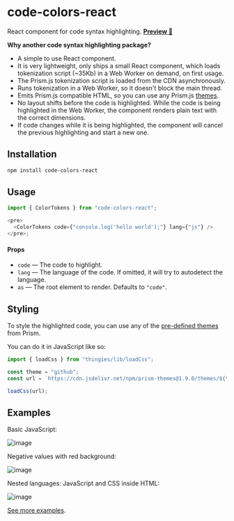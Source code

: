 # code-colors-react

React component for code syntax highlighting. [__Preview 📕__][storybook]

[storybook]: https://streamich.github.io/code-colors-react/?path=/story/stories-colortokens--hello-world

**Why another code syntax highlighting package?**

- A simple to use React component.
- It is very lightweight, only ships a small React component, which loads
  tokenization script (~35Kb) in a Web Worker on demand, on first usage.
- The Prism.js tokenization script is loaded from the CDN asynchronously.
- Runs tokenization in a Web Worker, so it doesn't block the main thread.
- Emits Prism.js compatible HTML, so you can use any Prism.js [themes](https://cdn.jsdelivr.net/npm/prism-themes@1.9.0/themes/).
- No layout shifts before the code is highlighted. While the code is being
  highlighted in the Web Worker, the component renders plain text with the
  correct dimensions.
- If code changes while it is being highlighted, the component will cancel the
  previous highlighting and start a new one.

## Installation

```sh
npm install code-colors-react
```

## Usage

```js
import { ColorTokens } from "code-colors-react";

<pre>
  <ColorTokens code={"console.log('hello world');"} lang={"js"} />
</pre>;
```

#### Props

- `code` &mdash; The code to highlight.
- `lang` &mdash; The language of the code. If omitted, it will try to autodetect the language.
- `as` &mdash; The root element to render. Defaults to `"code"`.

## Styling

To style the highlighted code, you can use any of the [pre-defined themes](https://cdn.jsdelivr.net/npm/prism-themes@1.9.0/themes/) from
Prism.

You can do it in JavaScript like so:

```js
import { loadCss } from "thingies/lib/loadCss";

const theme = "github";
const url = `https://cdn.jsdelivr.net/npm/prism-themes@1.9.0/themes/${theme}.min.css`;

loadCss(url);
```

## Examples

Basic JavaScript:

![image](https://github.com/user-attachments/assets/ab0574ab-e99f-4a05-b187-c4a5d6d48850)

Negative values with red background:

![image](https://github.com/user-attachments/assets/eddeb75e-7e85-4c88-8a80-04fa70744bb6)

Nested languages: JavaScript and CSS inside HTML:

![image](https://github.com/user-attachments/assets/68f296f7-994b-4ddd-b7ce-401cb536a607)

[See more examples][storybook].


